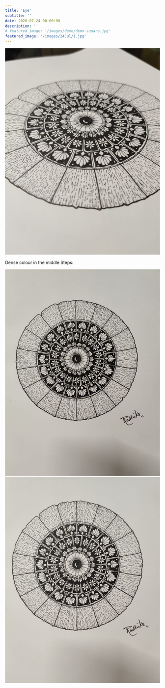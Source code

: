 ```yaml
---
title: 'Eye'
subtitle: ''
date: 2020-07-24 00:00:00
description: ''
# featured_image: '/images/demo/demo-square.jpg'
featured_image: '/images/24Jul/1.jpg'
---
```


<!-- ![](/images/demo/demo-landscape.jpg) -->
![](/images/24Jul/1.jpg)


Dense colour in the middle 
Steps:
<!-- Nature has most beaustiful creature. just listeaning to these beautiful birds given you emmense pleasure and calm. I tried to combine mandala with these beauty -->

<!-- ### Image carousels -->

<!-- Here's another gallery with only one column, which creates a carousel slide-show instead.

A nice little feature: the carousel only advances when it is in view, so your visitors won't scroll down to find it half way through your images. -->

<div class="gallery" data-columns="2">
	<img src="/images/24Jul/2.jpg">
	<img src="/images/24Jul/3.jpg">
</div>
